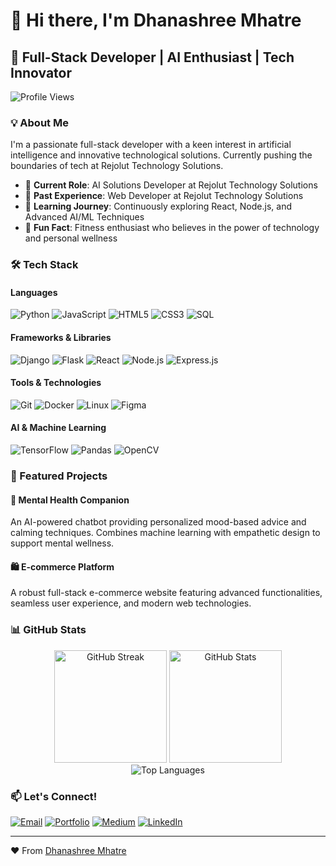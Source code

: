 # 👋 Hi there, I'm Dhanashree Mhatre

## 🚀 Full-Stack Developer | AI Enthusiast | Tech Innovator

![Profile Views](https://komarev.com/ghpvc/?username=dhanashreemhatre&color=blueviolet)

### 💡 About Me

I'm a passionate full-stack developer with a keen interest in artificial intelligence and innovative technological solutions. Currently pushing the boundaries of tech at Rejolut Technology Solutions.

- 🔭 **Current Role**: AI Solutions Developer at Rejolut Technology Solutions
- 💼 **Past Experience**: Web Developer at Rejolut Technology Solutions
- 🌱 **Learning Journey**: Continuously exploring React, Node.js, and Advanced AI/ML Techniques
- 💪 **Fun Fact**: Fitness enthusiast who believes in the power of technology and personal wellness

### 🛠️ Tech Stack

#### Languages
![Python](https://img.shields.io/badge/Python-3776AB?style=for-the-badge&logo=python&logoColor=white)
![JavaScript](https://img.shields.io/badge/JavaScript-F7DF1E?style=for-the-badge&logo=javascript&logoColor=black)
![HTML5](https://img.shields.io/badge/HTML5-E34F26?style=for-the-badge&logo=html5&logoColor=white)
![CSS3](https://img.shields.io/badge/CSS3-1572B6?style=for-the-badge&logo=css3&logoColor=white)
![SQL](https://img.shields.io/badge/SQL-4479A1?style=for-the-badge&logo=postgresql&logoColor=white)

#### Frameworks & Libraries
![Django](https://img.shields.io/badge/Django-092E20?style=for-the-badge&logo=django&logoColor=white)
![Flask](https://img.shields.io/badge/Flask-000000?style=for-the-badge&logo=flask&logoColor=white)
![React](https://img.shields.io/badge/React-61DAFB?style=for-the-badge&logo=react&logoColor=black)
![Node.js](https://img.shields.io/badge/Node.js-339933?style=for-the-badge&logo=nodedotjs&logoColor=white)
![Express.js](https://img.shields.io/badge/Express.js-000000?style=for-the-badge&logo=express&logoColor=white)

#### Tools & Technologies
![Git](https://img.shields.io/badge/Git-F05032?style=for-the-badge&logo=git&logoColor=white)
![Docker](https://img.shields.io/badge/Docker-2496ED?style=for-the-badge&logo=docker&logoColor=white)
![Linux](https://img.shields.io/badge/Linux-FCC624?style=for-the-badge&logo=linux&logoColor=black)
![Figma](https://img.shields.io/badge/Figma-F24E1E?style=for-the-badge&logo=figma&logoColor=white)

#### AI & Machine Learning
![TensorFlow](https://img.shields.io/badge/TensorFlow-FF6F00?style=for-the-badge&logo=tensorflow&logoColor=white)
![Pandas](https://img.shields.io/badge/Pandas-150458?style=for-the-badge&logo=pandas&logoColor=white)
![OpenCV](https://img.shields.io/badge/OpenCV-5C3EE8?style=for-the-badge&logo=opencv&logoColor=white)

### 🚀 Featured Projects

#### 🤖 Mental Health Companion
An AI-powered chatbot providing personalized mood-based advice and calming techniques. Combines machine learning with empathetic design to support mental wellness.

#### 🛍️ E-commerce Platform
A robust full-stack e-commerce website featuring advanced functionalities, seamless user experience, and modern web technologies.

### 📊 GitHub Stats

<div align="center">
  <img height="180em" src="https://github-readme-streak-stats.herokuapp.com/?user=dhanashreemhatre&theme=dracula&stroke=2A3169&sideLabels=5550A1&dates=B9B0EB" alt="GitHub Streak" />
  <img height="180em" src="https://github-readme-stats.vercel.app/api?username=dhanashreemhatre&show_icons=true&locale=en&theme=dracula&stroke=2A3169&sideLabels=5550A1&dates=B9B0EB" alt="GitHub Stats" />
</div>

<div align="center">
  <img src="https://github-readme-stats.vercel.app/api/top-langs?username=dhanashreemhatre&show_icons=true&locale=en&layout=compact&theme=dracula&stroke=2A3169&sideLabels=5550A1&dates=B9B0EB" alt="Top Languages" />
</div>

### 📫 Let's Connect!

[![Email](https://img.shields.io/badge/Email-D14836?style=for-the-badge&logo=gmail&logoColor=white)](mailto:dhanashreemhatrewebdeveloper@gmail.com)
[![Portfolio](https://img.shields.io/badge/Portfolio-000000?style=for-the-badge&logo=About.me&logoColor=white)](https://dhanashreemhatre.github.io/dhanashree-s-portfolio/)
[![Medium](https://img.shields.io/badge/Medium-12100E?style=for-the-badge&logo=medium&logoColor=white)](https://medium.com/@mhatredhanashree682)
[![LinkedIn](https://img.shields.io/badge/LinkedIn-0077B5?style=for-the-badge&logo=linkedin&logoColor=white)](https://www.linkedin.com/in/dhanashreemhatre)

---

❤️ From [Dhanashree Mhatre](https://github.com/dhanashreemhatre)
